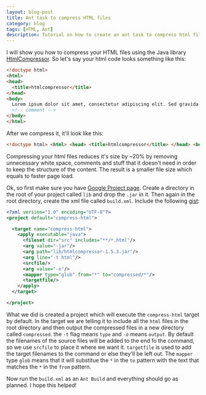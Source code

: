 ```yaml
---
layout: blog-post
title: Ant task to compress HTML files
category: blog
tags: [HTML, Ant]
description: Tutorial on how to create an ant task to compress html files.
---
```

I will show you how to compress your HTML files using the Java library [HtmlCompressor](http://code.google.com/p/htmlcompressor/).
So let's say your html code looks something like this:

```html
<!doctype html>
<html>
<head>
  <title>htmlcompressor</title>
</head>
<body>
  Lorem ipsum dolor sit amet, consectetur adipiscing elit. Sed gravida suscipit lectus.
  <!-- comment -->
</body>
</html>
```

After we compress it, it'll look like this:

```html
<!doctype html> <html> <head> <title>htmlcompressor</title> </head> <body> Lorem ipsum dolor sit amet, consectetur adipiscing elit. Sed gravida suscipit lectus. </body> </html>
```

Compressing your html files reduces it's size by ~20% by removing unnecessary white space, comments and stuff that it doesn't need in order to keep the structure of the content. The result is a smaller file size which equals to faster page load.

Ok, so first make sure you have [Google Project page](http://code.google.com/p/htmlcompressor/).
Create a directory in the root of your project called `lib` and drop the `.jar` in it. Then again in the root directory, create the xml file called `build.xml`. Include the following [gist](https://gist.github.com/miguelmota/4750373):

```xml
<?xml version="1.0" encoding="UTF-8"?>
<project default="compress-html">

  <target name="compress-html">
    <apply executable="java">
      <fileset dir="src" includes="**/*.html"/>
      <arg value="-jar"/>
      <arg path="lib/htmlcompressor-1.5.3.jar"/>
      <arg line="-t html"/>
      <srcfile/>
      <arg value="-o"/>
      <mapper type="glob" from="*" to="compressed/*"/>
      <targetfile/>
    </apply>
  </target>

</project>
```

What we did is created a project which will execute the `compress-html` target by default. In the target we are telling it to include all the `html` files in the root directory
and then output the compressed files in a new directory called `compressed`. the `-t` flag means `type` and `-o` means `output`. By default the filenames of the source files will be added to
the end fo the command, so we use `srcfile` to place it where we want it. `targetfile` is used to add the target filenames to the command or else they'll be left out. The `mapper` type `glob` means that it will substitue the `*` in the `to` pattern with the text that matches the `*` in the `from` pattern.

Now run the `build.xml` as an `Ant Build` and everything should go as planned. I hope this helped!
